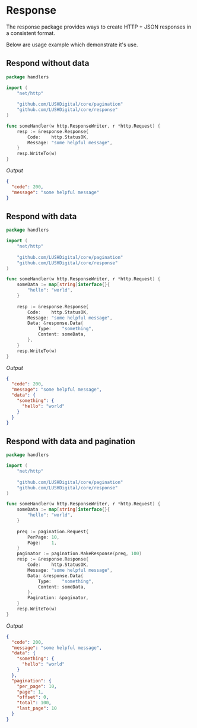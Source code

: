 # Response

The response package provides ways to create HTTP + JSON responses in a consistent format.

Below are usage example which demonstrate it's use.

## Respond without data

```go
package handlers

import (
	"net/http"
	
	"github.com/LUSHDigital/core/pagination"
	"github.com/LUSHDigital/core/response"
)

func someHandler(w http.ResponseWriter, r *http.Request) {
    resp := &response.Response{
        Code:    http.StatusOK,
        Message: "some helpful message",
    }
    resp.WriteTo(w)
}
```

*Output*

```json
{
  "code": 200,
  "message": "some helpful message"
}
```

## Respond with data
```go
package handlers

import (
	"net/http"
	
	"github.com/LUSHDigital/core/pagination"
	"github.com/LUSHDigital/core/response"
)

func someHandler(w http.ResponseWriter, r *http.Request) {
    someData := map[string]interface{}{
        "hello": "world",
    }
    
    resp := &response.Response{
        Code:    http.StatusOK,
        Message: "some helpful message",
        Data: &response.Data{
            Type:    "something",
            Content: someData,
        },
    }
    resp.WriteTo(w)
}
```

*Output*

```json
{
  "code": 200,
  "message": "some helpful message",
  "data": {
    "something": {
      "hello": "world"
    }
  }
}
```

## Respond with data and pagination
```go
package handlers

import (
	"net/http"
	
	"github.com/LUSHDigital/core/pagination"
	"github.com/LUSHDigital/core/response"
)

func someHandler(w http.ResponseWriter, r *http.Request) {
    someData := map[string]interface{}{
        "hello": "world",
    }
    
    preq := pagination.Request{
        PerPage: 10,
        Page:    1,
    }
    paginator := pagination.MakeResponse(preq, 100)
    resp := &response.Response{
        Code:    http.StatusOK,
        Message: "some helpful message",
        Data: &response.Data{
            Type:    "something",
            Content: someData,
        },
        Pagination: &paginator,
    }
    resp.WriteTo(w)
}
```

*Output*

```json
{
  "code": 200,
  "message": "some helpful message",
  "data": {
    "something": {
      "hello": "world"
    }
  },
  "pagination": {
    "per_page": 10,
    "page": 1,
    "offset": 0,
    "total": 100,
    "last_page": 10
  }
}
```